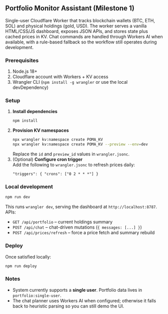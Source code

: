 ## Portfolio Monitor Assistant (Milestone 1)

Single-user Cloudflare Worker that tracks blockchain wallets (BTC, ETH, SOL) and physical holdings (gold, USD). The worker serves a vanilla HTML/CSS/JS dashboard, exposes JSON APIs, and stores state plus cached prices in KV. Chat commands are handled through Workers AI when available, with a rule-based fallback so the workflow still operates during development.

### Prerequisites
1. Node.js 18+
2. Cloudflare account with Workers + KV access
3. Wrangler CLI (`npm install -g wrangler` or use the local devDependency)

### Setup
1. **Install dependencies**
   ```bash
   npm install
   ```
2. **Provision KV namespaces**
   ```bash
   npx wrangler kv:namespace create POMA_KV
   npx wrangler kv:namespace create POMA_KV --preview --env=dev
   ```
   Replace the `id` and `preview_id` values in `wrangler.jsonc`.
3. (Optional) **Configure cron trigger**  
   Add the following to `wrangler.jsonc` to refresh prices daily:
   ```jsonc
   "triggers": { "crons": ["0 2 * * *"] }
   ```

### Local development
```bash
npm run dev
```
This runs `wrangler dev`, serving the dashboard at `http://localhost:8787`. APIs:
- `GET /api/portfolio` – current holdings summary
- `POST /api/chat` – chat-driven mutations (`{ messages: [...] }`)
- `POST /api/prices/refresh` – force a price fetch and summary rebuild

### Deploy
Once satisfied locally:
```bash
npm run deploy
```

### Notes
- System currently supports a **single user**. Portfolio data lives in `portfolio:single-user`.
- The chat planner uses Workers AI when configured; otherwise it falls back to heuristic parsing so you can still demo the UI.
